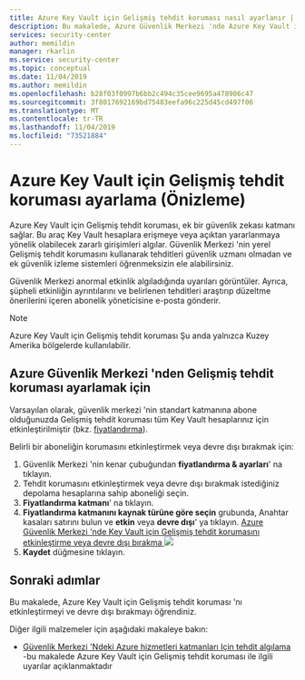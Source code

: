 ```yaml
---
title: Azure Key Vault için Gelişmiş tehdit koruması nasıl ayarlanır | Microsoft Docs
description: Bu makalede, Azure Güvenlik Merkezi 'nde Azure Key Vault için Gelişmiş tehdit koruması ayarlama açıklanmaktadır
services: security-center
author: memildin
manager: rkarlin
ms.service: security-center
ms.topic: conceptual
ms.date: 11/04/2019
ms.author: memildin
ms.openlocfilehash: b28f03f0997b6bb2c494c35cee9695a478906c47
ms.sourcegitcommit: 3f8017692169bd75483eefa96c225d45cd497f06
ms.translationtype: MT
ms.contentlocale: tr-TR
ms.lasthandoff: 11/04/2019
ms.locfileid: "73521884"
---
```

# <a name="how-to-set-up-advanced-threat-protection-for-azure-key-vault-preview"></a>Azure Key Vault için Gelişmiş tehdit koruması ayarlama (Önizleme)

Azure Key Vault için Gelişmiş tehdit koruması, ek bir güvenlik zekası katmanı sağlar. Bu araç Key Vault hesaplara erişmeye veya açıktan yararlanmaya yönelik olabilecek zararlı girişimleri algılar. Güvenlik Merkezi 'nin yerel Gelişmiş tehdit korumasını kullanarak tehditleri güvenlik uzmanı olmadan ve ek güvenlik izleme sistemleri öğrenmeksizin ele alabilirsiniz.

Güvenlik Merkezi anormal etkinlik algıladığında uyarıları görüntüler. Ayrıca, şüpheli etkinliğin ayrıntılarını ve belirlenen tehditleri araştırıp düzeltme önerilerini içeren abonelik yöneticisine e-posta gönderir. 

> [!NOTE]
> Azure Key Vault için Gelişmiş tehdit koruması Şu anda yalnızca Kuzey Amerika bölgelerde kullanılabilir.

## <a name="to-set-up-advanced-threat-protection-from-azure-security-center"></a>Azure Güvenlik Merkezi 'nden Gelişmiş tehdit koruması ayarlamak için

Varsayılan olarak, güvenlik merkezi 'nin standart katmanına abone olduğunuzda Gelişmiş tehdit koruması tüm Key Vault hesaplarınız için etkinleştirilmiştir (bkz. [fiyatlandırma](security-center-pricing.md)). 

Belirli bir aboneliğin korumasını etkinleştirmek veya devre dışı bırakmak için:

1. Güvenlik Merkezi 'nin kenar çubuğundan **fiyatlandırma & ayarları**' na tıklayın.
1. Tehdit korumasını etkinleştirmek veya devre dışı bırakmak istediğiniz depolama hesaplarına sahip aboneliği seçin.
1. **Fiyatlandırma katmanı**' na tıklayın.
1. **Fiyatlandırma katmanını kaynak türüne göre seçin** grubunda, Anahtar kasaları satırını bulun ve **etkin** veya **devre dışı**' ya tıklayın.
    [Azure Güvenlik Merkezi 'nde Key Vault için Gelişmiş tehdit korumasını etkinleştirme veya devre dışı bırakma ![](media/advanced-threat-protection-key-vault/atp-for-akv-enable-atp-for-akv.png)](media/advanced-threat-protection-key-vault/atp-for-akv-enable-atp-for-akv.png#lightbox)
1. **Kaydet** düğmesine tıklayın.


## <a name="next-steps"></a>Sonraki adımlar

Bu makalede, Azure Key Vault için Gelişmiş tehdit koruması 'nı etkinleştirmeyi ve devre dışı bırakmayı öğrendiniz. 

Diğer ilgili malzemeler için aşağıdaki makaleye bakın:

- [Güvenlik Merkezi 'Ndeki Azure hizmetleri katmanları Için tehdit algılama](security-center-alerts-service-layer.md) -bu makalede Azure Key Vault için Gelişmiş tehdit koruması ile ilgili uyarılar açıklanmaktadır